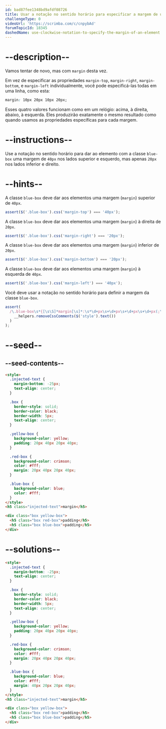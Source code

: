 ```yaml
---
id: bad87fee1348bd9afdf08726
title: Usar a notação no sentido horário para especificar a margem de um elemento
challengeType: 0
videoUrl: 'https://scrimba.com/c/cnpybAd'
forumTopicId: 18345
dashedName: use-clockwise-notation-to-specify-the-margin-of-an-element
---
```


# --description--

Vamos tentar de novo, mas com `margin` desta vez.

Em vez de especificar as propriedades `margin-top`, `margin-right`, `margin-bottom`, e `margin-left` individualmente, você pode especificá-las todas em uma linha, como esta:

```css
margin: 10px 20px 10px 20px;
```

Esses quatro valores funcionam como em um relógio: acima, à direita, abaixo, à esquerda. Eles produzirão exatamente o mesmo resultado como quando usamos as propriedades específicas para cada margem.

# --instructions--

Use a notação no sentido horário para dar ao elemento com a classe `blue-box` uma margem de `40px` nos lados superior e esquerdo, mas apenas `20px` nos lados inferior e direito.

# --hints--

A classe `blue-box` deve dar aos elementos uma margem (`margin`) superior de `40px`.

```js
assert($('.blue-box').css('margin-top') === '40px');
```

A classe `blue-box` deve dar aos elementos uma margem (`margin`) à direita de `20px`.

```js
assert($('.blue-box').css('margin-right') === '20px');
```

A classe `blue-box` deve dar aos elementos uma margem (`margin`) inferior de `20px`.

```js
assert($('.blue-box').css('margin-bottom') === '20px');
```

A classe `blue-box` deve dar aos elementos uma margem (`margin`) à esquerda de `40px`.

```js
assert($('.blue-box').css('margin-left') === '40px');
```

Você deve usar a notação no sentido horário para definir a margem da classe `blue-box`.

```js
assert(
  /\.blue-box\s*{[\s\S]*margin[\s]*:\s*\d+px\s+\d+px\s+\d+px\s+\d+px(;\s*[^}]+\s*}|;?\s*})/.test(
    __helpers.removeCssComments($('style').text())
  )
);
```

# --seed--

## --seed-contents--

```html
<style>
  .injected-text {
    margin-bottom: -25px;
    text-align: center;
  }

  .box {
    border-style: solid;
    border-color: black;
    border-width: 5px;
    text-align: center;
  }

  .yellow-box {
    background-color: yellow;
    padding: 20px 40px 20px 40px;
  }

  .red-box {
    background-color: crimson;
    color: #fff;
    margin: 20px 40px 20px 40px;
  }

  .blue-box {
    background-color: blue;
    color: #fff;
  }
</style>
<h5 class="injected-text">margin</h5>

<div class="box yellow-box">
  <h5 class="box red-box">padding</h5>
  <h5 class="box blue-box">padding</h5>
</div>
```

# --solutions--

```html
<style>
  .injected-text {
    margin-bottom: -25px;
    text-align: center;
  }

  .box {
    border-style: solid;
    border-color: black;
    border-width: 5px;
    text-align: center;
  }

  .yellow-box {
    background-color: yellow;
    padding: 20px 40px 20px 40px;
  }

  .red-box {
    background-color: crimson;
    color: #fff;
    margin: 20px 40px 20px 40px;
  }

  .blue-box {
    background-color: blue;
    color: #fff;
    margin: 40px 20px 20px 40px;
  }
</style>
<h5 class="injected-text">margin</h5>

<div class="box yellow-box">
  <h5 class="box red-box">padding</h5>
  <h5 class="box blue-box">padding</h5>
</div>
```
